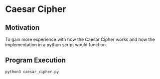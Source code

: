 # Caesar Cipher

## Motivation

To gain more experience with how the Caesar Cipher works and how the implementation
in a python script would function.

## Program Execution

```sh
python3 caesar_cipher.py
```
